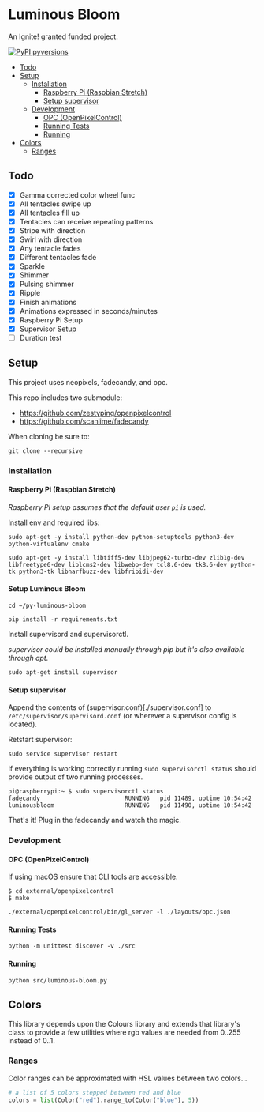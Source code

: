 # Luminous Bloom

An Ignite! granted funded project.

[![PyPI pyversions](https://img.shields.io/badge/python-3.6-blue.svg)](https://www.python.org/downloads/release/python-360/)

- [Todo](#todo)
- [Setup](#setup)
  - [Installation](#installation)
    - [Raspberry Pi (Raspbian Stretch)](#raspberry-pi--raspbian-stretch-)
    - [Setup supervisor](#setup-supervisor)
  - [Development](#development)
    - [OPC (OpenPixelControl)](#opc--openpixelcontrol-)
    - [Running Tests](#running-tests)
    - [Running](#running)
- [Colors](#colors)
  - [Ranges](#ranges)

## Todo

- [x] Gamma corrected color wheel func
- [x] All tentacles swipe up
- [x] All tentacles fill up
- [x] Tentacles can receive repeating patterns
- [x] Stripe with direction
- [x] Swirl with direction
- [x] Any tentacle fades
- [x] Different tentacles fade
- [x] Sparkle
- [x] Shimmer
- [x] Pulsing shimmer
- [x] Ripple
- [x] Finish animations
- [x] Animations expressed in seconds/minutes
- [x] Raspberry Pi Setup
- [x] Supervisor Setup
- [ ] Duration test

## Setup

This project uses neopixels, fadecandy, and opc.

This repo includes two submodule:

- https://github.com/zestyping/openpixelcontrol
- https://github.com/scanlime/fadecandy

When cloning be sure to:

```
git clone --recursive
```

### Installation

#### Raspberry Pi (Raspbian Stretch)

_Raspberry PI setup assumes that the default user `pi` is used._

Install env and required libs:

```
sudo apt-get -y install python-dev python-setuptools python3-dev python-virtualenv cmake

sudo apt-get -y install libtiff5-dev libjpeg62-turbo-dev zlib1g-dev   libfreetype6-dev liblcms2-dev libwebp-dev tcl8.6-dev tk8.6-dev python-tk python3-tk libharfbuzz-dev libfribidi-dev
```

#### Setup Luminous Bloom

```
cd ~/py-luminous-bloom

pip install -r requirements.txt
```

Install supervisord and supervisorctl.

_supervisor could be installed manually through pip but it's also available through apt._

```
sudo apt-get install supervisor
```

#### Setup supervisor

Append the contents of (supervisor.conf)[./supervisor.conf] to `/etc/supervisor/supervisord.conf` (or wherever a supervisor config is located).

Retstart supervisor:

```
sudo service supervisor restart
```

If everything is working correctly running `sudo supervisorctl status` should provide output of two running processes.

```
pi@raspberrypi:~ $ sudo supervisorctl status
fadecandy                        RUNNING   pid 11489, uptime 10:54:42
luminousbloom                    RUNNING   pid 11490, uptime 10:54:42
```

That's it! Plug in the fadecandy and watch the magic.

### Development

#### OPC (OpenPixelControl)

If using macOS ensure that CLI tools are accessible.

```
$ cd external/openpixelcontrol
$ make
```

```
./external/openpixelcontrol/bin/gl_server -l ./layouts/opc.json
```

#### Running Tests

```
python -m unittest discover -v ./src
```

#### Running

```
python src/luminous-bloom.py
```

## Colors

This library depends upon the Colours library and extends that library's class to provide a few utilities where rgb values are needed from 0..255 instead of 0..1.

### Ranges

Color ranges can be approximated with HSL values between two colors...

```python
# a list of 5 colors stepped between red and blue
colors = list(Color("red").range_to(Color("blue"), 5))
```
